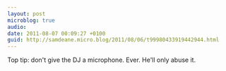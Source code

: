 ```yaml
---
layout: post
microblog: true
audio: 
date: 2011-08-07 00:09:27 +0100
guid: http://samdeane.micro.blog/2011/08/06/t99980433919442944.html
---
```

Top tip: don't give the DJ a microphone. Ever. He'll only abuse it.
